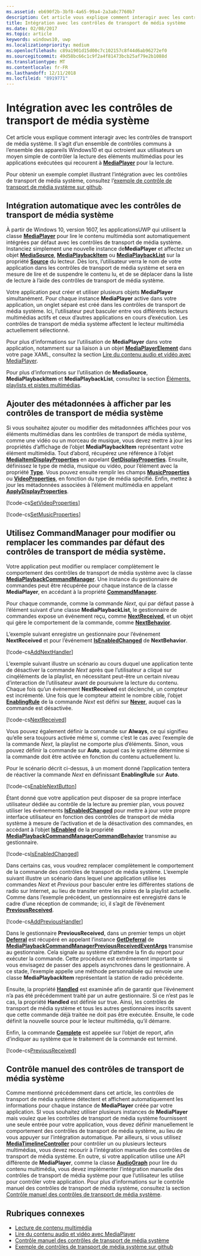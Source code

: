```yaml
---
ms.assetid: eb690f2b-3bf8-4a65-99a4-2a3a8c7760b7
description: Cet article vous explique comment interagir avec les contrôles de transport de média système.
title: Intégration avec les contrôles de transport de média système
ms.date: 02/08/2017
ms.topic: article
keywords: windows10, uwp
ms.localizationpriority: medium
ms.openlocfilehash: c89a1901d15d00c7c102157c8f44d6ab96272ef0
ms.sourcegitcommit: 49d58bc66c1c9f2a4f81473bcb25af79e2b1088d
ms.translationtype: MT
ms.contentlocale: fr-FR
ms.lasthandoff: 12/11/2018
ms.locfileid: "8919771"
---
```

# <a name="integrate-with-the-system-media-transport-controls"></a>Intégration avec les contrôles de transport de média système

Cet article vous explique comment interagir avec les contrôles de transport de média système. Il s’agit d’un ensemble de contrôles communs à l’ensemble des appareils Windows10 et qui octroient aux utilisateurs un moyen simple de contrôler la lecture des éléments multimédias pour les applications exécutées qui recourent à [**MediaPlayer**](https://msdn.microsoft.com/library/windows/apps/Windows.Media.Playback.MediaPlayer) pour la lecture.

Pour obtenir un exemple complet illustrant l’intégration avec les contrôles de transport de média système, consultez l’[exemple de contrôle de transport de média système sur github](https://github.com/Microsoft/Windows-universal-samples/tree/dev/Samples/SystemMediaTransportControls).
                    
## <a name="automatic-integration-with-smtc"></a>Intégration automatique avec les contrôles de transport de média système
À partir de Windows 10, version 1607, les applicationsUWP qui utilisent la classe [**MediaPlayer**](https://msdn.microsoft.com/library/windows/apps/Windows.Media.Playback.MediaPlayer) pour lire le contenu multimédia sont automatiquement intégrées par défaut avec les contrôles de transport de média système. Instanciez simplement une nouvelle instance de**MediaPlayer** et affectez un objet [**MediaSource**](https://msdn.microsoft.com/library/windows/apps/Windows.Media.Core.MediaSource), [**MediaPlaybackItem**](https://msdn.microsoft.com/library/windows/apps/Windows.Media.Playback.MediaPlaybackItem) ou [**MediaPlaybackList**](https://msdn.microsoft.com/library/windows/apps/Windows.Media.Playback.MediaPlaybackList) sur la propriété [**Source**](https://msdn.microsoft.com/library/windows/apps/Windows.Media.Playback.MediaPlayer.Source) du lecteur. Dès lors, l’utilisateur verra le nom de votre application dans les contrôles de transport de média système et sera en mesure de lire et de suspendre le contenu lu, et de se déplacer dans la liste de lecture à l’aide des contrôles de transport de média système. 

Votre application peut créer et utiliser plusieurs objets **MediaPlayer** simultanément. Pour chaque instance **MediaPlayer** active dans votre application, un onglet séparé est créé dans les contrôles de transport de média système. Ici, l’utilisateur peut basculer entre vos différents lecteurs multimédias actifs et ceux d’autres applications en cours d’exécution. Les contrôles de transport de média système affectent le lecteur multimédia actuellement sélectionné.

Pour plus d’informations sur l’utilisation de **MediaPlayer** dans votre application, notamment sur sa liaison à un objet [**MediaPlayerElement**](https://msdn.microsoft.com/library/windows/apps/Windows.UI.Xaml.Controls.MediaPlayerElement) dans votre page XAML, consultez la section [Lire du contenu audio et vidéo avec MediaPlayer](play-audio-and-video-with-mediaplayer.md). 

Pour plus d’informations sur l’utilisation de **MediaSource**, **MediaPlaybackItem** et **MediaPlaybackList**, consultez la section [Éléments, playlists et pistes multimédias](media-playback-with-mediasource.md).

## <a name="add-metadata-to-be-displayed-by-the-smtc"></a>Ajouter des métadonnées à afficher par les contrôles de transport de média système
Si vous souhaitez ajouter ou modifier des métadonnées affichées pour vos éléments multimédias dans les contrôles de transport de média système, comme une vidéo ou un morceau de musique, vous devez mettre à jour les propriétés d’affichage de l’objet **MediaPlaybackItem** représentant votre élément multimédia. Tout d’abord, récupérez une référence à l’objet [**MediaItemDisplayProperties**](https://msdn.microsoft.com/library/windows/apps/Windows.Media.Playback.MediaItemDisplayProperties) en appelant [**GetDisplayProperties**](https://msdn.microsoft.com/library/windows/apps/Windows.Media.Playback.MediaPlaybackItem.GetDisplayProperties). Ensuite, définissez le type de média, musique ou vidéo, pour l’élément avec la propriété [**Type**](https://msdn.microsoft.com/library/windows/apps/Windows.Media.Playback.MediaItemDisplayProperties.Type). Vous pouvez ensuite remplir les champs [**MusicProperties**](https://msdn.microsoft.com/library/windows/apps/Windows.Media.Playback.MediaItemDisplayProperties.MusicProperties) ou [**VideoProperties**](https://msdn.microsoft.com/library/windows/apps/Windows.Media.Playback.MediaItemDisplayProperties.VideoProperties), en fonction du type de média spécifié. Enfin, mettez à jour les métadonnées associées à l’élément multimédia en appelant [**ApplyDisplayProperties**](https://msdn.microsoft.com/library/windows/apps/mt489923).

[!code-cs[SetVideoProperties](./code/MediaSource_RS1/cs/MainPage.xaml.cs#SnippetSetVideoProperties)]

[!code-cs[SetMusicProperties](./code/MediaSource_RS1/cs/MainPage.xaml.cs#SnippetSetMusicProperties)]

## <a name="use-commandmanager-to-modify-or-override-the-default-smtc-commands"></a>Utilisez CommandManager pour modifier ou remplacer les commandes par défaut des contrôles de transport de média système.
Votre application peut modifier ou remplacer complètement le comportement des contrôles de transport de média système avec la classe [**MediaPlaybackCommandManager**](https://msdn.microsoft.com/library/windows/apps/Windows.Media.Playback.MediaPlaybackCommandManager). Une instance du gestionnaire de commandes peut être récupérée pour chaque instance de la classe **MediaPlayer**, en accédant à la propriété [**CommandManager**](https://msdn.microsoft.com/library/windows/apps/Windows.Media.Playback.MediaPlayer.CommandManager).

Pour chaque commande, comme la commande *Next*, qui par défaut passe à l’élément suivant d’une classe **MediaPlaybackList**, le gestionnaire de commandes expose un événement reçu, comme [**NextReceived**](https://msdn.microsoft.com/library/windows/apps/Windows.Media.Playback.MediaPlaybackCommandManager.NextReceived), et un objet qui gère le comportement de la commande, comme [**NextBehavior**](https://msdn.microsoft.com/library/windows/apps/Windows.Media.Playback.MediaPlaybackCommandManager.NextBehavior). 

L’exemple suivant enregistre un gestionnaire pour l’événement **NextReceived** et pour l’événement [**IsEnabledChanged**](https://msdn.microsoft.com/library/windows/apps/Windows.Media.Playback.MediaPlaybackCommandManagerCommandBehavior.IsEnabledChanged) de **NextBehavior**.

[!code-cs[AddNextHandler](./code/SMTC_RS1/cs/MainPage.xaml.cs#SnippetAddNextHandler)]

L’exemple suivant illustre un scénario au cours duquel une application tente de désactiver la commande *Next* après que l’utilisateur a cliqué sur cinqéléments de la playlist, en nécessitant peut-être un certain niveau d’interaction de l’utilisateur avant de poursuivre la lecture du contenu. Chaque fois qu’un événement **NextReceived** est déclenché, un compteur est incrémenté. Une fois que le compteur atteint le nombre cible, l’objet [**EnablingRule**](https://msdn.microsoft.com/library/windows/apps/Windows.Media.Playback.MediaPlaybackCommandManagerCommandBehavior.EnablingRule) de la commande *Next* est défini sur [**Never**](https://msdn.microsoft.com/library/windows/apps/Windows.Media.Playback.MediaCommandEnablingRule), auquel cas la commande est désactivée. 

[!code-cs[NextReceived](./code/SMTC_RS1/cs/MainPage.xaml.cs#SnippetNextReceived)]

Vous pouvez également définir la commande sur **Always**, ce qui signifieu qu’elle sera toujours activée même si, comme c’est le cas avec l’exemple de la commande *Next*, la playlist ne comporte plus d’éléments. Sinon, vous pouvez définir la commande sur **Auto**, auquel cas le système détermine si la commande doit être activée en fonction du contenu actuellement lu.

Pour le scénario décrit ci-dessus, à un moment donné l’application tentera de réactiver la commande *Next* en définissant **EnablingRule** sur **Auto**.

[!code-cs[EnableNextButton](./code/SMTC_RS1/cs/MainPage.xaml.cs#SnippetEnableNextButton)]

Étant donné que votre application peut disposer de sa propre interface utilisateur dédiée au contrôle de la lecture au premier plan, vous pouvez utiliser les événements [**IsEnabledChanged**](https://msdn.microsoft.com/library/windows/apps/Windows.Media.Playback.MediaPlaybackCommandManagerCommandBehavior.IsEnabledChanged) pour mettre à jour votre propre interface utilisateur en fonction des contrôles de transport de média système à mesure de l’activation et de la désactivation des commandes, en accédant à l’objet [**IsEnabled**](https://msdn.microsoft.com/library/windows/apps/Windows.Media.Playback.MediaPlaybackCommandManagerCommandBehavior.IsEnabled) de la propriété [**MediaPlaybackCommandManagerCommandBehavior**](https://msdn.microsoft.com/library/windows/apps/Windows.Media.Playback.MediaPlaybackCommandManagerCommandBehavior) transmise au gestionnaire.

[!code-cs[IsEnabledChanged](./code/SMTC_RS1/cs/MainPage.xaml.cs#SnippetIsEnabledChanged)]

Dans certains cas, vous voudrez remplacer complètement le comportement de la commande des contrôles de transport de média système. L’exemple suivant illustre un scénario dans lequel une application utilise les commandes *Next* et *Previous* pour basculer entre les différentes stations de radio sur Internet, au lieu de transiter entre les pistes de la playlist actuelle. Comme dans l’exemple précédent, un gestionnaire est enregistré dans le cadre d’une réception de commande; ici, il s’agit de l’événement [**PreviousReceived**](https://msdn.microsoft.com/library/windows/apps/Windows.Media.Playback.MediaPlaybackCommandManager.PreviousReceived).

[!code-cs[AddPreviousHandler](./code/SMTC_RS1/cs/MainPage.xaml.cs#SnippetAddPreviousHandler)]

Dans le gestionnaire **PreviousReceived**, dans un premier temps un objet [**Deferral**](https://msdn.microsoft.com/library/windows/apps/Windows.Foundation.Deferral) est récupéré en appelant l’instance [**GetDeferral**](https://msdn.microsoft.com/library/windows/apps/Windows.Media.Playback.MediaPlaybackCommandManagerPreviousReceivedEventArgs.GetDeferral) de [**MediaPlaybackCommandManagerPreviousReceivedEventArgs**](https://msdn.microsoft.com/library/windows/apps/Windows.Media.Playback.MediaPlaybackCommandManagerPreviousReceivedEventArgs) transmise au gestionnaire. Cela signale au système d’attendre la fin du report pour exécuter la commande. Cette procédure est extrêmement importante si vous envisagez de passer des appels asynchrones dans le gestionnaire. À ce stade, l’exemple appelle une méthode personnalisée qui renvoie une classe **MediaPlaybackItem** représentant la station de radio précédente.

Ensuite, la propriété [**Handled**](https://msdn.microsoft.com/library/windows/apps/Windows.Media.Playback.MediaPlaybackCommandManagerPreviousReceivedEventArgs.Handled) est examinée afin de garantir que l’événement n’a pas été précédemment traité par un autre gestionnaire. Si ce n’est pas le cas, la propriété **Handled** est définie sur true. Ainsi, les contrôles de transport de média système et tous les autres gestionnaires inscrits savent que cette commande déjà traitée ne doit pas être exécutée. Ensuite, le code définit la nouvelle source pour le lecteur multimédia, qu’il démarre.

Enfin, la commande [**Complete**](https://msdn.microsoft.com/library/windows/apps/Windows.Foundation.Deferral.Complete) est appelée sur l’objet de report, afin d’indiquer au système que le traitement de la commande est terminé.

[!code-cs[PreviousReceived](./code/SMTC_RS1/cs/MainPage.xaml.cs#SnippetPreviousReceived)]
                
## <a name="manual-control-of-the-smtc"></a>Contrôle manuel des contrôles de transport de média système
Comme mentionné précédemment dans cet article, les contrôles de transport de média système détectent et affichent automatiquement les informations pour chaque instance de **MediaPlayer** créée par votre application. SI vous souhaitez utiliser plusieurs instances de **MediaPlayer** mais voulez que les contrôles de transport de média système fournissent une seule entrée pour votre application, vous devez définir manuellement le comportement des contrôles de transport de média système, au lieu de vous appuyer sur l’intégration automatique. Par ailleurs, si vous utilisez [**MediaTimelineController**](https://msdn.microsoft.com/library/windows/apps/Windows.Media.MediaTimelineController) pour contrôler un ou plusieurs lecteurs multimédias, vous devez recourir à l’intégration manuelle des contrôles de transport de média système. En outre, si votre application utilise une API différente de **MediaPlayer**, comme la classe [**AudioGraph**](https://msdn.microsoft.com/library/windows/apps/Windows.Media.Audio.AudioGraph) pour lire du contenu multimédia, vous devez implémenter l’intégration manuelle des contrôles de transport de média système pour que l’utilisateur les utilise pour contrôler votre application. Pour plus d’informations sur le contrôle manuel des contrôles de transport de média système, consultez la section [Contrôle manuel des contrôles de transport de média système](system-media-transport-controls.md).



## <a name="related-topics"></a>Rubriques connexes
* [Lecture de contenu multimédia](media-playback.md)
* [Lire du contenu audio et vidéo avec MediaPlayer](play-audio-and-video-with-mediaplayer.md)
* [Contrôle manuel des contrôles de transport de média système](system-media-transport-controls.md)
* [Exemple de contrôles de transport de média système sur github](https://github.com/Microsoft/Windows-universal-samples/tree/dev/Samples/SystemMediaTransportControls)
 

 




